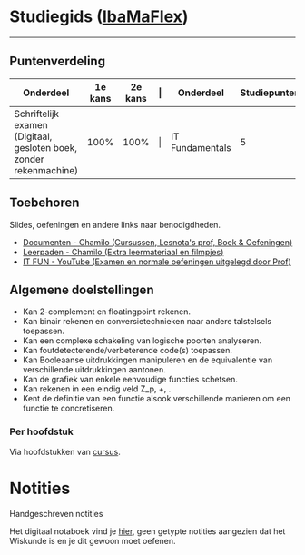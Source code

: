 # Studiegids ([IbaMaFlex]())
--- 
## Puntenverdeling

| Onderdeel                                                          | 1e kans | 2e kans | \|  | Onderdeel       | Studiepunten | Uren |
| ------------------------------------------------------------------ | ------- | ------- | --- | --------------- | ------------ | ---- |
| Schriftelijk examen (Digitaal, gesloten boek, zonder rekenmachine) | 100%    | 100%    | \|  | IT Fundamentals | 5            | 125  |


## Toebehoren
Slides, oefeningen en andere links naar benodigdheden.
- [Documenten - Chamilo (Cursussen, Lesnota's prof, Boek & Oefeningen)](https://chamilo.hogent.be/index.php?go=CourseViewer&application=Chamilo%5CApplication%5CWeblcms&course=63194&tool=Document)
- [Leerpaden - Chamilo (Extra leermateriaal en filmpjes)](https://chamilo.hogent.be/index.php?go=CourseViewer&application=Chamilo%5CApplication%5CWeblcms&course=63194&tool=LearningPath&browser=Table&tool_action=Browser)
- [IT FUN - YouTube (Examen en normale oefeningen uitgelegd door Prof)](https://youtube.com/playlist?list=PLuhWuD-eOibinLbklK6ALPfK49BaB2KD9&si=wXiclzAm5U1269HS)

## Algemene doelstellingen
- Kan 2-complement en floatingpoint rekenen.
- Kan binair rekenen en conversietechnieken naar andere talstelsels toepassen.
- Kan een complexe schakeling van logische poorten analyseren.
- Kan foutdetecterende/verbeterende code(s) toepassen.
- Kan Booleaanse uitdrukkingen manipuleren en de equivalentie van verschillende uitdrukkingen aantonen.
- Kan de grafiek van enkele eenvoudige functies schetsen.
- Kan rekenen in een eindig veld Z_p, +, .
- Kent de definitie van een functie alsook verschillende manieren om een functie te concretiseren.

### Per hoofdstuk
Via hoofdstukken van [cursus](https://chamilo.hogent.be/index.php?go=CourseViewer&application=Chamilo%5CApplication%5CWeblcms&course=63194&tool=Document&publication_category=332715&browser=Table&tool_action=Viewer&publication=2377449). 


<div class="notes-links">
<h1>Notities</h1>
<p class="header-nolink">Handgeschreven notities</p>
<p>Het digitaal notaboek vind je  <a href="https://drive.google.com/drive/folders/19MFfBkp48F4e63byHzHa5kYravR2JxWS?usp=sharing">hier</a>, geen getypte notities aangezien dat het Wiskunde is en je dit gewoon moet oefenen.</p>
</div>